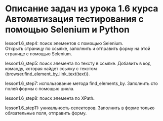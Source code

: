 # Описание задач из урока 1.6 курса Автоматизация тестирования с помощью Selenium и Python

lesson1.6_step4: поиск элементов с помощью Selenium.  
Открыть страницу по ссылке, заполнить и отправить форму на этой странице с помощью Selenium.

lesson1.6_step5: поиск элемента по тексту в ссылке.
Добавить в код команду, которая найдет ссылку с текстом (browser.find_element_by_link_text(text)).

lesson1.6_step7: использование метода find_elements_by.
Заполнить сто полей формы с помощью цикла.

lesson1.6_step8: поиск элемента по XPath.

lesson1.6_step11: уникальность селекторов.
Заполнить в форме только обязательные поля, отправить форму.